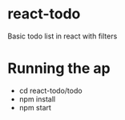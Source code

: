 # react-todo
Basic todo list in react with filters

# Running the ap
- cd react-todo/todo
- npm install
- npm start
